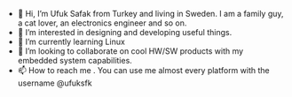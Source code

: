 - 👋 Hi, I’m Ufuk Safak from Turkey and living in Sweden. I am a family guy, a cat lover, an electronics engineer and so on.
- 👀 I’m interested in designing and developing useful things.
- 🌱 I’m currently learning Linux
- 💞️ I’m looking to collaborate on cool HW/SW products with my embedded system capabilities.
- 📫 How to reach me . You can use me almost every platform with the username @ufuksfk

<!---
ufuksfk/ufuksfk is a ✨ special ✨ repository because its `README.md` (this file) appears on your GitHub profile.
You can click the Preview link to take a look at your changes.
--->
